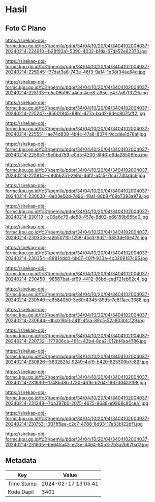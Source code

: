 # Hasil

## Foto C Plano

https://sirekap-obj-formc.kpu.go.id/fc31/pemilu/pdpr/34/04/10/20/04/3404102004037-20240214-224910--b28f93a1-5390-4032-b1da-67da52e82373.jpg

https://sirekap-obj-formc.kpu.go.id/fc31/pemilu/pdpr/34/04/10/20/04/3404102004037-20240214-225045--77daf3a8-743e-46f3-9a14-1d38f34ae64d.jpg

https://sirekap-obj-formc.kpu.go.id/fc31/pemilu/pdpr/34/04/10/20/04/3404102004037-20240214-225133--d5c06b96-a4ea-4ee8-a95e-e477a67f3225.jpg

https://sirekap-obj-formc.kpu.go.id/fc31/pemilu/pdpr/34/04/10/20/04/3404102004037-20240214-225247--85601845-88b1-477a-bad2-9dec807faff2.jpg

https://sirekap-obj-formc.kpu.go.id/fc31/pemilu/pdpr/34/04/10/20/04/3404102004037-20240214-225551--ae74d830-4b4c-47a8-8374-9ccdee1d78af.jpg

https://sirekap-obj-formc.kpu.go.id/fc31/pemilu/pdpr/34/04/10/20/04/3404102004037-20240214-225651--5e0bd759-e0d5-4200-8f46-e9da28506fea.jpg

https://sirekap-obj-formc.kpu.go.id/fc31/pemilu/pdpr/34/04/10/20/04/3404102004037-20240214-225914--c80b6251-2e9d-4df2-a415-7fca7730a4c9.jpg

https://sirekap-obj-formc.kpu.go.id/fc31/pemilu/pdpr/34/04/10/20/04/3404102004037-20240214-230030--8e03e50d-7d96-40a1-88b8-f69b7393a979.jpg

https://sirekap-obj-formc.kpu.go.id/fc31/pemilu/pdpr/34/04/10/20/04/3404102004037-20240214-230119--c06a6c79-de58-457e-8d02-b66159b955d0.jpg

https://sirekap-obj-formc.kpu.go.id/fc31/pemilu/pdpr/34/04/10/20/04/3404102004037-20240214-230308--a2b50710-1258-45d3-9d21-5833de16e47c.jpg

https://sirekap-obj-formc.kpu.go.id/fc31/pemilu/pdpr/34/04/10/20/04/3404102004037-20240214-230354--88814dd0-bb07-401f-933a-4c3269187c95.jpg

https://sirekap-obj-formc.kpu.go.id/fc31/pemilu/pdpr/34/04/10/20/04/3404102004037-20240214-230450--98567baf-ef69-4412-86bd-cad721eb62c4.jpg

https://sirekap-obj-formc.kpu.go.id/fc31/pemilu/pdpr/34/04/10/20/04/3404102004037-20240214-230540--a6584050-3e60-4345-89d5-7e6f1aec3388.jpg

https://sirekap-obj-formc.kpu.go.id/fc31/pemilu/pdpr/34/04/10/20/04/3404102004037-20240214-230644--dbcb19b0-a41f-4faa-89c5-52a803bfc129.jpg

https://sirekap-obj-formc.kpu.go.id/fc31/pemilu/pdpr/34/04/10/20/04/3404102004037-20240214-230732--177936ca-481c-42bd-8da2-012bf4aa4786.jpg

https://sirekap-obj-formc.kpu.go.id/fc31/pemilu/pdpr/34/04/10/20/04/3404102004037-20240214-230826--363282fd-9249-4ef9-b420-825309b7c82f.jpg

https://sirekap-obj-formc.kpu.go.id/fc31/pemilu/pdpr/34/04/10/20/04/3404102004037-20240214-231930--1748bd8b-f730-4616-b2d4-166730452f98.jpg

https://sirekap-obj-formc.kpu.go.id/fc31/pemilu/pdpr/34/04/10/20/04/3404102004037-20240214-231348--7ba397b0-2075-4675-9638-e9968c85cea1.jpg

https://sirekap-obj-formc.kpu.go.id/fc31/pemilu/pdpr/34/04/10/20/04/3404102004037-20240214-231753--307ff5ee-c2c7-4788-8d93-17a53b122df1.jpg

https://sirekap-obj-formc.kpu.go.id/fc31/pemilu/pdpr/34/04/10/20/04/3404102004037-20240214-231835--be645a43-e23e-4464-80b3-7b3a2b670a17.jpg


## Metadata

| Key        | Value               |
| ---------- | ------------------- |
| Time Stamp | 2024-02-17 13:05:41 |
| Kode Dapil | 3401                |



